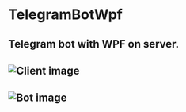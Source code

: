 # TelegramBotWpf
## Telegram bot with WPF on server. 
## ![Client image](https://s8.gifyu.com/images/ClientBot1d13bbab4686a68b.gif)
## ![Bot image](https://s8.gifyu.com/images/TelegramPhoneBotNew-1-1.gif)
